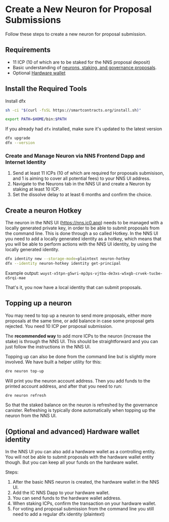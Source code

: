# Create a New Neuron for Proposal Submissions

Follow these steps to create a new neuron for proposal submission.

## Requirements

- 11 ICP (10 of which are to be staked for the NNS proposal deposit)
- Basic understanding of [neurons, staking, and governance proposals](https://internetcomputer.org/docs/current/tokenomics/nns/nns-staking-voting-rewards).
- Optional [Hardware wallet](https://www.ledger.com/)

## Install the Required Tools

Install dfx
```bash
sh -ci "$(curl -fsSL https://smartcontracts.org/install.sh)"
```

```bash
export PATH=$HOME/bin:$PATH
```

If you already had `dfx` installed, make sure it's updated to the latest version
```bash
dfx upgrade
dfx --version
```

### Create and Manage Neuron via NNS Frontend Dapp and Internet Identity

1. Send at least 11 ICPs (10 of which are required for proposals submisison, and 1 is aiming to cover all potential fees) to your NNS UI address.
2. Navigate to the Neurons tab in the NNS UI and create a Neuron by staking at least 10 ICP.
3. Set the dissolve delay to at least 6 months and confirm the choice.

## Create a neuron Hotkey

The neuron in the NNS UI (https://nns.ic0.app) needs to be managed with a locally generated private key, in order to be able to submit proposals from the command line.
This is done through a so called Hotkey. In the NNS UI you need to add a locally generated identity as a hotkey, which means that you will be able to perform actions with the NNS UI identity, by using the locally generated identity.

```bash
dfx identity new --storage-mode=plaintext neuron-hotkey
dfx --identity neuron-hotkey identity get-principal
```
Example output: `wuyst-x5tpn-g5wri-mp3ps-vjtba-de3xs-w5xgb-crvek-tucbe-o5rqi-mae`

That's it, you now have a local identity that can submit proposals.

## Topping up a neuron

You may need to top up a neuron to send more proposals, either more proposals at the same time, or add balance in case some proposal gets rejected. You need 10 ICP per proposal submission.

The **recommended way** to add more ICPs to the neuron (increase the stake) is through the NNS UI. This should be straightforward and you can just follow the instructions in the NNS UI.

Topping up can also be done from the command line but is slightly more involved. We have built a helper utility for this:

```bash
dre neuron top-up
```
Will print you the neuron account address. Then you add funds to the printed account address, and after that you need to run:

```bash
dre neuron refresh
```

So that the staked balance on the neuron is refreshed by the governance canister. Refreshing is typically done automatically when topping up the neuron from the NNS UI.

## (Optional and advanced) Hardware wallet identity

In the NNS UI you can also add a hardware wallet as a controlling entity. You will not be able to submit proposals with the hardware wallet entity though. But you can keep all your funds on the hardware wallet.

Steps:
1. After the basic NNS neuron is created, the hardware wallet in the NNS UI.
2. Add the IC NNS Dapp to your hardware wallet.
3. You can send funds to the hardware wallet address.
4. When staking ICPs, confirm the transaction on your hardware wallet.
5. For voting and proposal submission from the command line you still need to add a regular dfx identity (plaintext)
